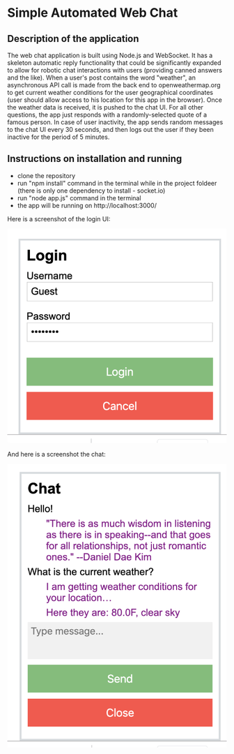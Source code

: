 # Simple Automated Web Chat

## Description of the application
The web chat application is built using Node.js and WebSocket. It has a skeleton automatic reply functionality that could be significantly expanded to allow for robotic chat interactions with users (providing canned answers and the like).
When a user's post contains the word "weather", an asynchronous API call is made from the back end to openweathermap.org to get current weather conditions for the user geographical coordinates (user should allow access to his location for this app in the browser). Once the weather data is received, it is pushed to the chat UI.
For all other questions, the app just responds with a randomly-selected quote of a famous person.
In case of user inactivity, the app sends random messages to the chat UI every 30 seconds, and then logs out the user if they been inactive for the period of 5 minutes.

## Instructions on installation and running
- clone the repository
- run "npm install" command in the terminal while in the project foldeer (there is only one dependency to install - socket.io)
- run "node app.js" command in the terminal
- the app will be running on http://localhost:3000/

Here is a screenshot of the login UI:
<p align="center">
  <img src="screenshot-1.png" width="700"/>
</p>

And here is a screenshot the chat:
<p align="center">
  <img src="screenshot-2.png" width="700"/>
</p>